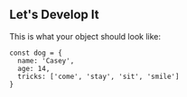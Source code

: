 ## Let's Develop It

This is what your object should look like:

```
const dog = {
  name: 'Casey',
  age: 14,
  tricks: ['come', 'stay', 'sit', 'smile']
}
```